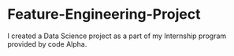 # Feature-Engineering-Project
I created a Data Science project as a part of my Internship program provided by code Alpha.
